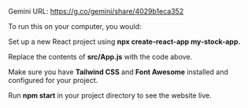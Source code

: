 Gemini URL: https://g.co/gemini/share/4029b1eca352

To run this on your computer, you would:

Set up a new React project using 
  **npx create-react-app my-stock-app.**

Replace the contents of **src/App.js** with the code above.

Make sure you have **Tailwind CSS** and **Font Awesome** installed and configured for your project.

Run **npm start** in your project directory to see the website live.
